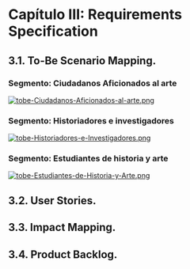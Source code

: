 # Capítulo III: Requirements Specification
## 3.1. To-Be Scenario Mapping.
### Segmento: Ciudadanos Aficionados al arte
[![tobe-Ciudadanos-Aficionados-al-arte.png](https://i.postimg.cc/d3LQK65q/tobe-Ciudadanos-Aficionados-al-arte.png)](https://postimg.cc/bSffxxXM)
### Segmento: Historiadores e investigadores
[![tobe-Historiadores-e-Investigadores.png](https://i.postimg.cc/Mpy6xvmj/tobe-Historiadores-e-Investigadores.png)](https://postimg.cc/NKjqkGVg)
### Segmento: Estudiantes de historia y arte
[![tobe-Estudiantes-de-Historia-y-Arte.png](https://i.postimg.cc/VNf884N3/tobe-Estudiantes-de-Historia-y-Arte.png)](https://postimg.cc/BjVy5THg)
## 3.2. User Stories.
## 3.3. Impact Mapping.
## 3.4. Product Backlog.